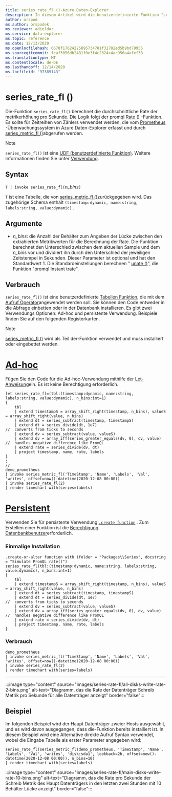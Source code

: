 ```yaml
---
title: series_rate_fl ()-Azure Daten-Explorer
description: In diesem Artikel wird die benutzerdefinierte Funktion "series_rate_fl ()" in Azure Daten-Explorer beschrieben.
author: orspod
ms.author: orspodek
ms.reviewer: adieldar
ms.service: data-explorer
ms.topic: reference
ms.date: 12/13/2020
ms.openlocfilehash: 6678f17624225895734781f32782ed5b9bd79955
ms.sourcegitcommit: fcaf3056db2481f0e3f4c2324c4ac956a4afef38
ms.translationtype: MT
ms.contentlocale: de-DE
ms.lasthandoff: 12/14/2020
ms.locfileid: "97389143"
---
```

# <a name="series_rate_fl"></a>series_rate_fl ()


Die-Funktion `series_rate_fl()` berechnet die durchschnittliche Rate der metrikerhöhung pro Sekunde. Die Logik folgt der promql [Rate ()](https://prometheus.io/docs/prometheus/latest/querying/functions/#rate) -Funktion. Es sollte für Zeitreihen von Zählers verwendet werden, die vom [Prometheus](https://prometheus.io/) -Überwachungssystem in Azure Daten-Explorer erfasst und durch [series_metric_fl ()](series-metric-fl.md)abgerufen werden.

> [!NOTE]
>`series_rate_fl()` ist eine [UDF (benutzerdefinierte Funktion)](../query/functions/user-defined-functions.md). Weitere Informationen finden Sie unter [Verwendung](#usage).

## <a name="syntax"></a>Syntax

`T | invoke series_rate_fl(`*n_bins*`)`

`T` ist eine Tabelle, die von [series_metric_fl ()](series-metric-fl.md)zurückgegeben wird. Das zugehörige Schema enthält `(timestamp:dynamic, name:string, labels:string, value:dynamic)` .

## <a name="arguments"></a>Argumente

* *n_bins*: die Anzahl der Behälter zum Angeben der Lücke zwischen den extrahierten Metrikwerten für die Berechnung der Rate. Die-Funktion berechnet den Unterschied zwischen dem aktuellen Sample und dem *n_bins* vor und dividiert ihn durch den Unterschied der jeweiligen Zeitstempel in Sekunden. Dieser Parameter ist optional und hat den Standardwert 1. Die Standardeinstellungen berechnen " [unate ()](https://prometheus.io/docs/prometheus/latest/querying/functions/#irate)", die Funktion "promql Instant trate".

## <a name="usage"></a>Verbrauch

`series_rate_fl()` ist eine benutzerdefinierte [Tabellen Funktion](../query/functions/user-defined-functions.md#tabular-function), die mit dem [Aufruf Operator](../query/invokeoperator.md)angewendet werden soll. Sie können den Code entweder in die Abfrage einbetten oder in der Datenbank installieren. Es gibt zwei Verwendungs Optionen: Ad-hoc und persistente Verwendung. Beispiele finden Sie auf den folgenden Registerkarten.

> [!NOTE]
> [series_metric_fl ()](series-metric-fl.md) wird als Teil der-Funktion verwendet und muss installiert oder eingebettet werden.

# <a name="ad-hoc"></a>[Ad-hoc](#tab/adhoc)

Fügen Sie den Code für die Ad-hoc-Verwendung mithilfe der [Let-Anweisung](../query/letstatement.md)ein. Es ist keine Berechtigung erforderlich.

<!-- csl: https://help.kusto.windows.net:443/Samples -->
```kusto
let series_rate_fl=(tbl:(timestamp:dynamic, name:string, labels:string, value:dynamic), n_bins:int=1)
{
    tbl
    | extend timestampS = array_shift_right(timestamp, n_bins), valueS = array_shift_right(value, n_bins)
    | extend dt = series_subtract(timestamp, timestampS)
    | extend dt = series_divide(dt, 1e7)                              //  converts from ticks to seconds
    | extend dv = series_subtract(value, valueS)
    | extend dv = array_iff(series_greater_equals(dv, 0), dv, value)  //  handles negative difference like PromQL
    | extend rate = series_divide(dv, dt)
    | project timestamp, name, rate, labels
}
;
//
demo_prometheus
| invoke series_metric_fl('TimeStamp', 'Name', 'Labels', 'Val', 'writes', offset=now()-datetime(2020-12-08 00:00))
| invoke series_rate_fl(2)
| render timechart with(series=labels)
```

# <a name="persistent"></a>[Persistent](#tab/persistent)

Verwenden Sie für persistente Verwendung [`.create function`](../management/create-function.md) . Zum Erstellen einer Funktion ist die [Berechtigung Datenbankbenutzer](../management/access-control/role-based-authorization.md)erforderlich.

### <a name="one-time-installation"></a>Einmalige Installation

<!-- csl: https://help.kusto.windows.net:443/Samples -->
```kusto
.create-or-alter function with (folder = "Packages\\Series", docstring = "Simulate PromQL rate()")
series_rate_fl(tbl:(timestamp:dynamic, name:string, labels:string, value:dynamic), n_bins:int=1)
{
    tbl
    | extend timestampS = array_shift_right(timestamp, n_bins), valueS = array_shift_right(value, n_bins)
    | extend dt = series_subtract(timestamp, timestampS)
    | extend dt = series_divide(dt, 1e7)                              //  converts from ticks to seconds
    | extend dv = series_subtract(value, valueS)
    | extend dv = array_iff(series_greater_equals(dv, 0), dv, value)  //  handles negative difference like PromQL
    | extend rate = series_divide(dv, dt)
    | project timestamp, name, rate, labels
}
```

### <a name="usage"></a>Verbrauch

<!-- csl: https://help.kusto.windows.net:443/Samples -->
```kusto
demo_prometheus
| invoke series_metric_fl('TimeStamp', 'Name', 'Labels', 'Val', 'writes', offset=now()-datetime(2020-12-08 00:00))
| invoke series_rate_fl(2)
| render timechart with(series=labels)
```

---

:::image type="content" source="images/series-rate-fl/all-disks-write-rate-2-bins.png" alt-text="Diagramm, das die Rate der Datenträger Schreib Metrik pro Sekunde für alle Datenträger anzeigt" border="false":::

## <a name="example"></a>Beispiel

Im folgenden Beispiel wird der Haupt Datenträger zweier Hosts ausgewählt, und es wird davon ausgegangen, dass die-Funktion bereits installiert ist. In diesem Beispiel wird eine Alternative direkte Aufruf Syntax verwendet, wobei die Eingabe Tabelle als erster Parameter angegeben wird:
    
<!-- csl: https://help.kusto.windows.net:443/Samples -->
```kusto
series_rate_fl(series_metric_fl(demo_prometheus, 'TimeStamp', 'Name', 'Labels', 'Val', 'writes', 'disk:sda1', lookback=2h, offset=now()-datetime(2020-12-08 00:00)), n_bins=10)
| render timechart with(series=labels)
```
    
:::image type="content" source="images/series-rate-fl/main-disks-write-rate-10-bins.png" alt-text="Diagramm, das die Rate pro Sekunde der Schreib Metrik des Haupt Datenträgers in den letzten zwei Stunden mit 10 Behälter Lücke anzeigt" border="false":::
